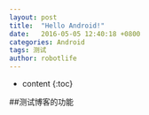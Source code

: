 ```yaml
---
layout: post
title:  "Hello Android!"
date:   2016-05-05 12:40:18 +0800
categories: Android
tags: 测试
author: robotlife
---
```


* content
{:toc}

##测试博客的功能
